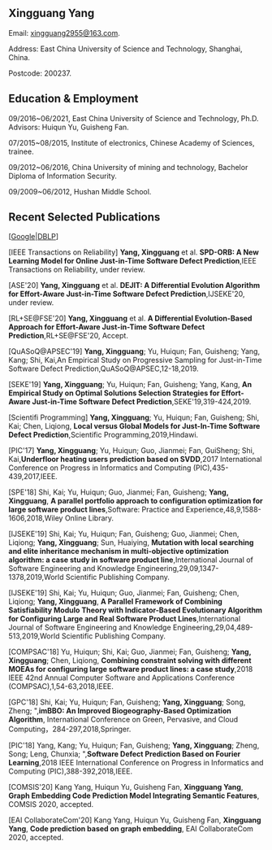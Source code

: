 ## Xingguang Yang

Email: xingguang2955@163.com.

Address: East China University of Science and Technology, Shanghai, China.

Postcode: 200237.

## Education & Employment
09/2016~06/2021, East China University of Science and Technology, Ph.D. Advisors: Huiqun Yu, Guisheng Fan.

07/2015~08/2015, Institute of electronics, Chinese Academy of Sciences, trainee.

09/2012~06/2016, China University of mining and technology, Bachelor Diploma of Information Security.

09/2009~06/2012, Hushan Middle School.

## Recent Selected Publications
[[Google][1]|[DBLP][2]]

[IEEE Transactions on Reliability] **Yang, Xingguang** et al. **SPD-ORB: A New Learning Model for Online Just-in-Time Software Defect Prediction**,IEEE Transactions on Reliability, under review.

[ASE'20] **Yang, Xingguang** et al. **DEJIT: A Differential Evolution Algorithm for Effort-Aware Just-in-Time Software Defect Prediction**,IJSEKE'20, under review.

[RL+SE@FSE'20] **Yang, Xingguang** et al. **A Differential Evolution-Based Approach for Effort-Aware Just-in-Time Software Defect Prediction**,RL+SE@FSE'20, Accept.



[QuASoQ@APSEC'19] **Yang, Xingguang**; Yu, Huiqun; Fan, Guisheng; Yang, Kang; Shi, Kai,An Empirical Study on Progressive Sampling for Just-in-Time Software Defect Prediction,QuASoQ@APSEC,12-18,2019.

[SEKE'19] **Yang, Xingguang**; Yu, Huiqun; Fan, Guisheng; Yang, Kang, **An Empirical Study on Optimal Solutions Selection Strategies for Effort-Aware Just-in-Time Software Defect Prediction**,SEKE'19,319-424,2019.

[Scientifi Programming] **Yang, Xingguang**; Yu, Huiqun; Fan, Guisheng; Shi, Kai; Chen, Liqiong, **Local versus Global Models for Just-In-Time Software Defect Prediction**,Scientific Programming,2019,Hindawi.

[PIC'17] **Yang, Xingguang**; Yu, Huiqun; Guo, Jianmei; Fan, GuiSheng; Shi, Kai,**Underfloor heating users prediction based on SVDD**,2017 International Conference on Progress in Informatics and Computing (PIC),435-439,2017,IEEE.


[SPE'18] Shi, Kai; Yu, Huiqun; Guo, Jianmei; Fan, Guisheng; **Yang, Xingguang**, **A parallel portfolio approach to configuration optimization for large software product lines**,Software: Practice and Experience,48,9,1588-1606,2018,Wiley Online Library.


[IJSEKE'19] Shi, Kai; Yu, Huiqun; Fan, Guisheng; Guo, Jianmei; Chen, Liqiong; **Yang, Xingguang**; Sun, Huaiying, **Mutation with local searching and elite inheritance mechanism in multi-objective optimization algorithm: a case study in software product line**,International Journal of Software Engineering and Knowledge Engineering,29,09,1347-1378,2019,World Scientific Publishing Company.

[IJSEKE'19] Shi, Kai; Yu, Huiqun; Guo, Jianmei; Fan, Guisheng; Chen, Liqiong; **Yang, Xingguang**, **A Parallel Framework of Combining Satisfiability Modulo Theory with Indicator-Based Evolutionary Algorithm for Configuring Large and Real Software Product Lines**,International Journal of Software Engineering and Knowledge Engineering,29,04,489-513,2019,World Scientific Publishing Company.

[COMPSAC'18] Yu, Huiqun; Shi, Kai; Guo, Jianmei; Fan, Guisheng; **Yang, Xingguang**; Chen, Liqiong, **Combining constraint solving with different MOEAs for configuring large software product lines: a case study**,2018 IEEE 42nd Annual Computer Software and Applications Conference (COMPSAC),1,54-63,2018,IEEE.

[GPC'18] Shi, Kai; Yu, Huiqun; Fan, Guisheng; **Yang, Xingguang**; Song, Zheng; ",**imBBO: An Improved Biogeography-Based Optimization Algorithm**, International Conference on Green, Pervasive, and Cloud Computing，284-297,2018,Springer.

[PIC'18] Yang, Kang; Yu, Huiqun; Fan, Guisheng; **Yang, Xingguang**; Zheng, Song; Leng, Chunxia; ",**Software Defect Prediction Based on Fourier Learning**,2018 IEEE International Conference on Progress in Informatics and Computing (PIC),388-392,2018,IEEE.

[COMSIS'20] Kang Yang, Huiqun Yu, Guisheng Fan, **Xingguang Yang**, **Graph Embedding Code Prediction Model Integrating Semantic Features**, COMSIS 2020, accepted.

[EAI CollaborateCom'20] Kang Yang, Huiqun Yu, Guisheng Fan, **Xingguang Yang**, **Code prediction based on graph embedding**, EAI CollaborateCom 2020, accepted.

[1]: https://scholar.google.com/citations?user=FO57rqMAAAAJ&hl=zh-CN&oi=sra

[2]: https://dblp.uni-trier.de/pers/hd/y/Yang:Xingguang
